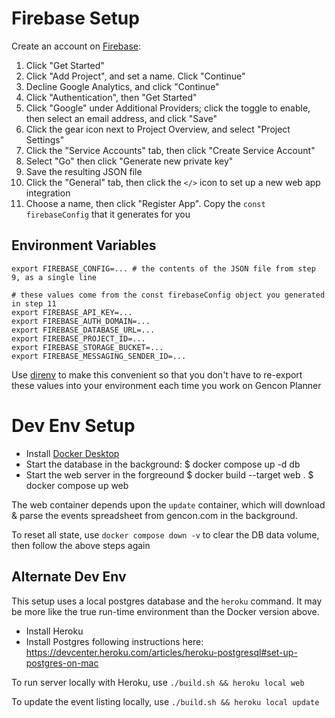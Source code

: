 # Firebase Setup

Create an account on [Firebase](https://firebase.google.com/):

1. Click "Get Started"
2. Click "Add Project", and set a name. Click "Continue"
3. Decline Google Analytics, and click "Continue"
4. Click "Authentication", then "Get Started"
5. Click "Google" under Additional Providers; click the toggle to enable,
then select an email address, and click "Save"
6. Click the gear icon next to Project Overview, and select "Project
Settings"
7. Click the "Service Accounts" tab, then click "Create Service Account"
8. Select "Go" then click "Generate new private key"
9. Save the resulting JSON file
10. Click the "General" tab, then click the `</>` icon to set up a new web
app integration
11. Choose a name, then click "Register App". Copy the `const
firebaseConfig` that it generates for you

## Environment Variables

```
export FIREBASE_CONFIG=... # the contents of the JSON file from step 9, as a single line

# these values come from the const firebaseConfig object you generated in step 11
export FIREBASE_API_KEY=...
export FIREBASE_AUTH_DOMAIN=...
export FIREBASE_DATABASE_URL=...
export FIREBASE_PROJECT_ID=...
export FIREBASE_STORAGE_BUCKET=...
export FIREBASE_MESSAGING_SENDER_ID=...
```

Use [direnv](https://direnv.net/) to make this convenient so that you don't
have to re-export these values into your environment each time you work on
Gencon Planner


# Dev Env Setup

* Install [Docker Desktop](https://www.docker.com/products/docker-desktop/)
* Start the database in the background:
    $ docker compose up -d db
* Start the web server in the forgreound
    $ docker build --target web .
    $ docker compose up web

The web container depends upon the `update` container, which will download &
parse the events spreadsheet from gencon.com in the background.

To reset all state, use `docker compose down -v` to clear the DB data
volume, then follow the above steps again


## Alternate Dev Env

This setup uses a local postgres database and the `heroku` command. It may
be more like the true run-time environment than the Docker version above.

* Install Heroku
* Install Postgres following instructions here: https://devcenter.heroku.com/articles/heroku-postgresql#set-up-postgres-on-mac

To run server locally with Heroku, use `./build.sh && heroku local web`

To update the event listing locally, use `./build.sh && heroku local update`
